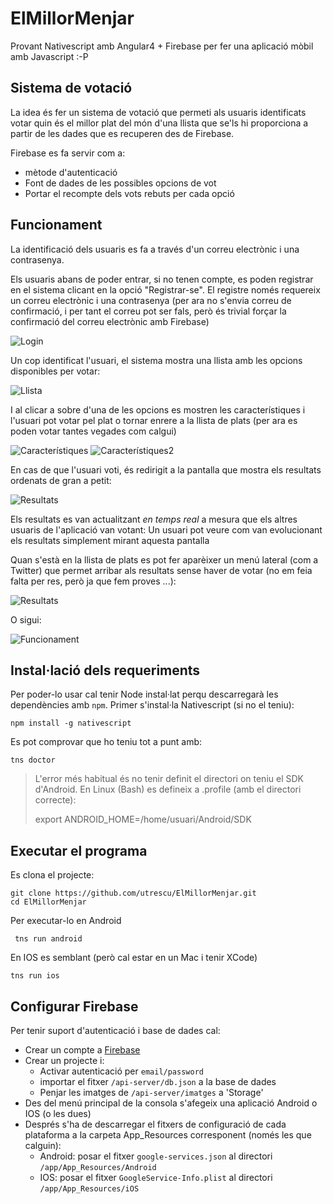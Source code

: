 # ElMillorMenjar
Provant Nativescript amb Angular4 + Firebase per fer una aplicació mòbil amb Javascript :-P

## Sistema de votació

La idea és fer un sistema de votació que permeti als usuaris identificats votar quin és el millor plat del món d'una llista que se'ls hi proporciona a partir de les dades que es recuperen des de Firebase.

Firebase es fa servir com a:

* mètode d'autenticació
* Font de dades de les possibles opcions de vot
* Portar el recompte dels vots rebuts per cada opció

## Funcionament

La identificació dels usuaris es fa a través d'un correu electrònic i una contrasenya.  

Els usuaris abans de poder entrar, si no tenen compte, es poden registrar en el sistema clicant en la opció "Registrar-se". El registre només requereix un correu electrònic i una contrasenya (per ara no s'envia correu de confirmació, i per tant el correu pot ser fals, però és trivial forçar la confirmació del correu electrònic amb Firebase)

![Login](readme/screen4.png)

Un cop identificat l'usuari, el sistema mostra una llista amb les opcions disponibles per votar:

![Llista](readme/screen0.png)

I al clicar a sobre d'una de les opcions es mostren les característiques i l'usuari pot votar pel plat o tornar enrere a la llista de plats (per ara es poden votar tantes vegades com calgui)

![Característiques](readme/screen1.png) ![Característiques2](readme/screen5.png)

En cas de que l'usuari voti, és redirigit a la pantalla que mostra els resultats ordenats de gran a petit:

![Resultats](readme/screen3.png)

Els resultats es van actualitzant *en temps real* a mesura que els altres usuaris de l'aplicació van votant: Un usuari pot veure com van evolucionant els resultats simplement mirant aquesta pantalla

Quan s'està en la llista de plats es pot fer aparèixer un menú lateral (com a Twitter) que permet arribar als resultats sense haver de votar (no em feia falta per res, però ja que fem proves ...):

![Resultats](readme/screen2.png)

O sigui:

![Funcionament](readme/millor.gif)

## Instal·lació dels requeriments

Per poder-lo usar cal tenir Node instal·lat perqu descarregarà les dependències amb `npm`. Primer s'instal·la Nativescript (si no el teniu):

    npm install -g nativescript
 
Es pot comprovar que ho teniu tot a punt amb:

    tns doctor
    
> L'error més habitual és no tenir definit el directori on teniu el SDK d'Android. 
En Linux (Bash) es defineix a .profile (amb el directori correcte):
>
>    export ANDROID_HOME=/home/usuari/Android/SDK

## Executar el programa

Es clona el projecte: 
 
    git clone https://github.com/utrescu/ElMillorMenjar.git
    cd ElMillorMenjar
 
 Per executar-lo en Android
 
     tns run android

En IOS es semblant (però cal estar en un Mac i tenir XCode)

    tns run ios

## Configurar Firebase 

Per tenir suport d'autenticació i base de dades cal: 

- Crear un compte a [Firebase](https://firebase.google.com/)
- Crear un projecte i:
    - Activar autenticació per `email/password`
    - importar el fitxer `/api-server/db.json` a la base de dades
    - Penjar les imatges de `/api-server/imatges` a 'Storage'
- Des del menú principal de la consola s'afegeix una aplicació Android o IOS (o les dues)
- Després s'ha de descarregar el fitxers de configuració de cada plataforma a la carpeta App_Resources corresponent (només les que calguin):
    - Android: posar el fitxer `google-services.json` al directori `/app/App_Resources/Android`
    - IOS: posar el fitxer `GoogleService-Info.plist` al directori `/app/App_Resources/iOS`
